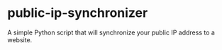 # public-ip-synchronizer
A simple Python script that will synchronize your public IP address to a website.
